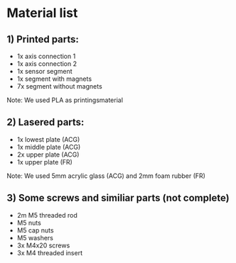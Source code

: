 # Material list

## 1) Printed parts:

- 1x axis connection 1
- 1x axis connection 2
- 1x sensor segment
- 1x segment with magnets
- 7x segment without magnets 

Note: We used PLA as printingsmaterial

## 2) Lasered parts:

- 1x lowest plate (ACG)
- 1x middle plate (ACG)
- 2x upper plate (ACG)
- 1x upper plate (FR)

Note: We used 5mm acrylic glass (ACG) and 2mm foam rubber (FR)

## 3) Some screws and similiar parts (not complete)

- 2m M5 threaded rod
- M5 nuts
- M5 cap nuts
- M5 washers
- 3x M4x20 screws
- 3x M4 threaded insert
